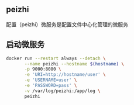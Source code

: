 ## peizhi
配置（peizhi）微服务是配置文件中心化管理的微服务

## 启动微服务
```sh
docker run --restart always --detach \
       --name peizhi --hostname $(hostname) \
       -p 9000:8080 \
       -e 'URI=http://hostname/user' \
       -e 'USERNAME=user' \
       -e 'PASSWORD=pass' \
       -v /var/log/peizhi:/app/log \
       peizhi
```
